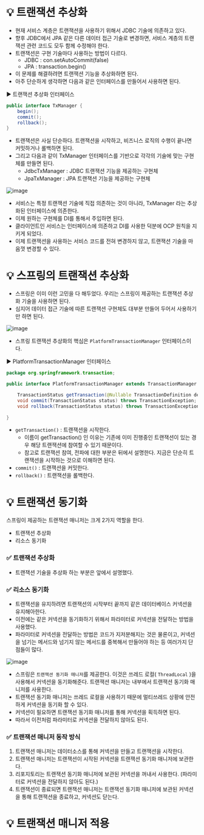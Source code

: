 # 💡 트랜잭션 추상화
* 현재 서비스 계층은 트랜잭션을 사용하기 위해서 JDBC 기술에 의존하고 있다.
* 향후 JDBC에서 JPA 같은 다른 데이터 접근 기술로 변경하면, 서비스 계층의 트랜잭션 관련 코드도 모두 함께 수정해야 한다.
* 트랜잭션은 구현 기술마다 사용하는 방법이 다르다.
  * JDBC : con.setAutoCommit(false)
  * JPA : transaction.begin()
* 이 문제를 해결하려면 트랜잭션 기능을 추상화하면 된다.
* 아주 단순하게 생각하면 다음과 같은 인터페이스를 만들어서 사용하면 된다.

▶️ 트랜잭션 추상화 인터페이스
```java
public interface TxManager {
    begin();
    commit();
    rollback();
}
```
* 트랜잭션은 사실 단순하다. 트랜잭션을 시작하고, 비즈니스 로직의 수행이 끝나면 커밋하거나 롤백하면 된다.
* 그리고 다음과 같이 TxManager 인터페이스를 기반으로 각각의 기술에 맞는 구현체를 만들면 된다.
  * JdbcTxManager : JDBC 트랜잭션 기능을 제공하는 구현체
  * JpaTxManager : JPA 트랜잭션 기능을 제공하는 구현체

![image](https://github.com/shin-je-woo/TIL/assets/39439576/7b1a62f9-a7db-41af-a67e-9e8e684bd0e8)
* 서비스는 특정 트랜잭션 기술에 직접 의존하는 것이 아니라, TxManager 라는 추상화된 인터페이스에 의존한다. 
* 이제 원하는 구현체를 DI를 통해서 주입하면 된다.
* 클라이언트인 서비스는 인터페이스에 의존하고 DI를 사용한 덕분에 OCP 원칙을 지키게 되었다. 
* 이제 트랜잭션을 사용하는 서비스 코드를 전혀 변경하지 않고, 트랜잭션 기술을 마음껏 변경할 수 있다.

# 💡 스프링의 트랜잭션 추상화
* 스프링은 이미 이런 고민을 다 해두었다. 우리는 스프링이 제공하는 트랜잭션 추상화 기술을 사용하면 된다.
* 심지어 데이터 접근 기술에 따른 트랜잭션 구현체도 대부분 만들어 두어서 사용하기만 하면 된다.

![image](https://github.com/shin-je-woo/TIL/assets/39439576/ef9a28ba-2e24-4feb-bf8a-ddd90ab530d7)
* 스프링 트랜잭션 추상화의 핵심은 `PlatformTransactionManager` 인터페이스이다.

▶️ PlatformTransactionManager 인터페이스
```java
package org.springframework.transaction;

public interface PlatformTransactionManager extends TransactionManager {

    TransactionStatus getTransaction(@Nullable TransactionDefinition definition) throws TransactionException;
    void commit(TransactionStatus status) throws TransactionException;
    void rollback(TransactionStatus status) throws TransactionException;
    
}
```
* `getTransaction()` : 트랜잭션을 시작한다.
  * 이름이 getTransaction() 인 이유는 기존에 이미 진행중인 트랜잭션이 있는 경우 해당 트랜잭션에 참여할 수 있기 때문이다.
  * 참고로 트랜잭션 참여, 전파에 대한 부분은 뒤에서 설명한다. 지금은 단순히 트랜잭션을 시작하는 것으로 이해하면 된다.
* `commit()` : 트랜잭션을 커밋한다.
* `rollback()` : 트랜잭션을 롤백한다.

# 💡 트랜잭션 동기화
스프링이 제공하는 트랜잭션 매니저는 크게 2가지 역할을 한다.
* 트랜잭션 추상화
* 리소스 동기화

### ✅ 트랜잭션 추상화
* 트랜잭션 기술을 추상화 하는 부분은 앞에서 설명했다.

### ✅ 리소스 동기화
* 트랜잭션을 유지하려면 트랜잭션의 시작부터 끝까지 같은 데이터베이스 커넥션을 유지해아한다. 
* 이전에는 같은 커넥션을 동기화하기 위해서 파라미터로 커넥션을 전달하는 방법을 사용했다.
* 파라미터로 커넥션을 전달하는 방법은 코드가 지저분해지는 것은 물론이고, 커넥션을 넘기는 메서드와 넘기지 않는 메서드를 중복해서 만들어야 하는 등 여러가지 단점들이 많다.

![image](https://github.com/shin-je-woo/TIL/assets/39439576/14f49302-7a9f-477a-b5e7-f3edbf4513c3)
* 스프링은 `트랜잭션 동기화 매니저`를 제공한다. 이것은 쓰레드 로컬( `ThreadLocal` )을 사용해서 커넥션을 동기화해준다. 트랜잭션 매니저는 내부에서 트랜잭션 동기화 매니저를 사용한다.
* 트랜잭션 동기화 매니저는 쓰레드 로컬을 사용하기 때문에 멀티쓰레드 상황에 안전하게 커넥션을 동기화 할 수 있다. 
* 커넥션이 필요하면 트랜잭션 동기화 매니저를 통해 커넥션을 획득하면 된다. 
* 따라서 이전처럼 파라미터로 커넥션을 전달하지 않아도 된다.

### ✅ 트랜잭션 매니저 동작 방식
1. 트랜잭션 매니저는 데이터소스를 통해 커넥션을 만들고 트랜잭션을 시작한다.
2. 트랜잭션 매니저는 트랜잭션이 시작된 커넥션을 트랜잭션 동기화 매니저에 보관한다.
3. 리포지토리는 트랜잭션 동기화 매니저에 보관된 커넥션을 꺼내서 사용한다. (파라미터로 커넥션을 전달하지 않아도 된다.)
4. 트랜잭션이 종료되면 트랜잭션 매니저는 트랜잭션 동기화 매니저에 보관된 커넥션을 통해 트랜잭션을 종료하고, 커넥션도 닫는다.

# 💡 트랜잭션 매니저 적용
